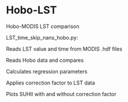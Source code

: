 # Hobo-LST
Hobo-MODIS LST comparison

LST_time_skip_nans_hobo.py: 

Reads LST value and time from MODIS .hdf files

Reads Hobo data and compares

Calculates regression parameters

Applies correction factor to LST data 

Plots SUHII with and without correction factor
